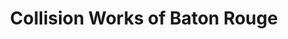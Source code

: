 ---
title: "Collision Works of Baton Rouge"
url: /baton-rouge/collision-works-of-baton-rouge/
shop: Autowerkstatt
---